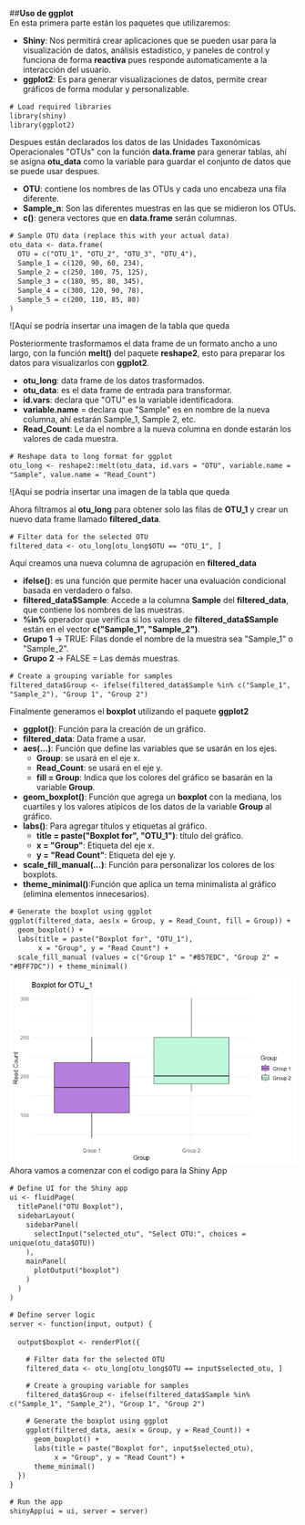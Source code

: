 ##__Uso de ggplot__  
En esta primera parte están los paquetes que utilizaremos:  
- **Shiny**: Nos permitirá crear aplicaciones que se pueden usar para la visualización de datos, análisis estadístico, y paneles de control y funciona de forma **reactiva** pues responde automaticamente a la interacción del usuario.  
- **ggplot2**: Es para generar visualizaciones de datos, permite crear gráficos de forma modular y personalizable.
```
# Load required libraries
library(shiny)
library(ggplot2)
```
Despues están declarados los datos de las Unidades Taxonómicas Operacionales "OTUs" con la función **data.frame** para generar tablas, ahí se asigna **otu_data** como la variable para guardar el conjunto de datos que se puede usar despues.  
- **OTU**: contiene los nombres de las OTUs y cada uno encabeza una fila diferente.  
- **Sample_n**: Son las diferentes muestras en las que se midieron los OTUs.  
- **c()**: genera vectores que en **data.frame** serán columnas.  
```
# Sample OTU data (replace this with your actual data)
otu_data <- data.frame(
  OTU = c("OTU_1", "OTU_2", "OTU_3", "OTU_4"),
  Sample_1 = c(120, 90, 60, 234),
  Sample_2 = c(250, 100, 75, 125),
  Sample_3 = c(180, 95, 80, 345),
  Sample_4 = c(300, 120, 90, 78),
  Sample_5 = c(200, 110, 85, 80)
)
```
![Aquí se podría insertar una imagen de la tabla que queda

Posteriormente trasformamos el data frame de un formato ancho a uno largo, con la función **melt()** del paquete **reshape2**, esto para preparar los datos para visualizarlos con **ggplot2**.  
- **otu_long**: data frame de los datos trasformados.
- **otu_data**: es el data frame de entrada para transformar.
- **id.vars**: declara que "OTU" es la variable identificadora.  
- **variable.name** = declara que "Sample" es en nombre de la nueva columna, ahí estarán Sample_1, Sample 2, etc.  
- **Read_Count**: Le da el nombre a la nueva columna en donde estarán los valores de cada muestra.
```
# Reshape data to long format for ggplot
otu_long <- reshape2::melt(otu_data, id.vars = "OTU", variable.name = "Sample", value.name = "Read_Count")
```
![Aquí se podría insertar una imagen de la tabla que queda

Ahora filtramos al **otu_long** para obtener solo las filas de **OTU_1** y crear un nuevo data frame llamado **filtered_data**.  
```
# Filter data for the selected OTU
filtered_data <- otu_long[otu_long$OTU == "OTU_1", ]
```
Aquí  creamos una nueva columna de agrupación en **filtered_data**  
- **ifelse()**: es una función que permite hacer una evaluación condicional basada en verdadero o falso.
- **filtered_data$Sample**: Accede a la columna **Sample** del **filtered_data**, que contiene los nombres de las muestras.
- **%in%** operador que verifica si los valores de **filtered_data$Sample** están en el vector **c("Sample_1", "Sample_2")**.
- **Grupo 1** -> TRUE: Filas donde el nombre de la muestra sea "Sample_1" o "Sample_2".
- **Grupo 2** -> FALSE = Las demás muestras.
```
# Create a grouping variable for samples
filtered_data$Group <- ifelse(filtered_data$Sample %in% c("Sample_1", "Sample_2"), "Group 1", "Group 2")
```
Finalmente generamos el **boxplot** utilizando el paquete **ggplot2**  
- **ggplot()**: Función para la creación de un gráfico.
- **filtered_data**: Data frame a usar.
- **aes(...)**: Función que define las variables que se usarán en los ejes.
  - **Group**: se usará en el eje x.
  - **Read_Count**: se usará en el eje y.
  - **fill = Group**: Indica que los colores del gráfico se basarán en la variable **Group**.
- **geom_boxplot()**: Función que agrega un **boxplot** con la mediana, los cuartiles y los valores atípicos de los datos de la variable **Group** al gráfico.
- **labs()**: Para agregar títulos y etiquetas al gráfico.
  - **title = paste("Boxplot for", "OTU_1")**: título del gráfico.
  - **x = "Group"**: Etiqueta del eje x.
  - **y = "Read Count"**: Etiqueta del eje y.
- **scale_fill_manual(...)**: Función para personalizar los colores de los boxplots.
- **theme_minimal()**:Función que aplica un tema minimalista al gráfico (elimina elementos innecesarios).
```
# Generate the boxplot using ggplot
ggplot(filtered_data, aes(x = Group, y = Read_Count, fill = Group)) +
  geom_boxplot() +
  labs(title = paste("Boxplot for", "OTU_1"),
       x = "Group", y = "Read Count") +
  scale_fill_manual (values = c("Group 1" = "#B57EDC", "Group 2" = "#BFF7DC")) + theme_minimal()
```
![image1](https://github.com/Yessica1535/Phylo_shinny/blob/main/images/Rplot01.png)
Ahora vamos a comenzar con el codigo para la Shiny App
```
# Define UI for the Shiny app
ui <- fluidPage(
  titlePanel("OTU Boxplot"),
  sidebarLayout(
    sidebarPanel(
      selectInput("selected_otu", "Select OTU:", choices = unique(otu_data$OTU))
    ),
    mainPanel(
      plotOutput("boxplot")
    )
  )
)
```

```
# Define server logic
server <- function(input, output) {
  
  output$boxplot <- renderPlot({
```

```    
    # Filter data for the selected OTU
    filtered_data <- otu_long[otu_long$OTU == input$selected_otu, ]
```

```    
    # Create a grouping variable for samples
    filtered_data$Group <- ifelse(filtered_data$Sample %in% c("Sample_1", "Sample_2"), "Group 1", "Group 2")
```

```    
    # Generate the boxplot using ggplot
    ggplot(filtered_data, aes(x = Group, y = Read_Count)) +
      geom_boxplot() +
      labs(title = paste("Boxplot for", input$selected_otu),
           x = "Group", y = "Read Count") +
      theme_minimal()
  })
}
```

```
# Run the app
shinyApp(ui = ui, server = server)
```
